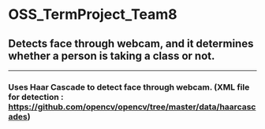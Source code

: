 # OSS_TermProject_Team8

## Detects face through webcam, and it determines whether a person is taking a class or not.
***
### Uses Haar Cascade to detect face through webcam. (XML file for detection : https://github.com/opencv/opencv/tree/master/data/haarcascades)
